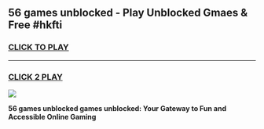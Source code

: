 
## 56 games unblocked - Play Unblocked Gmaes & Free #hkfti
<h3>
<a href="https://premium.freeplayer.one?title=56_games_unblocked&ref=01M">CLICK TO PLAY</a></h3>
<hr>

<h3>
<a href="https://premium.freeplayer.one?title=56_games_unblocked&ref=01M">CLICK 2 PLAY</a>
  
</h3>

<a href="https://premium.freeplayer.one?title=56_games_unblocked&ref=01M"><img src="https://clearcache.store/games.png"></a>


**56 games unblocked games unblocked: Your Gateway to Fun and Accessible Online Gaming**
